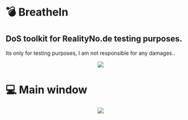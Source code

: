 # :bomb: BreatheIn
## DoS toolkit for RealityNo.de testing purposes.
Its only for testing purposes, I am not responsible for any damages..


<p align="center">
  <img src="https://i.ibb.co/rFct6QX/LOGO.png">
</p>

# :computer: Main window
<p align="center">
  <img src="https://i.ibb.co/8c1fb1Q/Impulse-Main.png">
</p>
